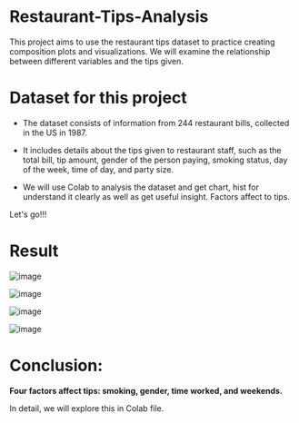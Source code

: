 # Restaurant-Tips-Analysis

This project aims to use the restaurant tips dataset to practice creating composition plots and visualizations. We will examine the relationship between different variables and the tips given.



# Dataset for this project
- The dataset consists of information from 244 restaurant bills, collected in the US in 1987.

- It includes details about the tips given to restaurant staff, such as the total bill, tip amount, gender of the person paying, smoking status, day of the week, time of day, and party size.

- We will use Colab to analysis the dataset and get chart, hist for understand it clearly as well as get useful insight. Factors affect to tips.


Let's go!!!

# Result



![image](https://github.com/user-attachments/assets/da20541b-80a3-44c3-a3e2-990728e3396f)


![image](https://github.com/user-attachments/assets/4e18cb6f-ce97-4e74-bf68-16ab9aa2b7b3)



![image](https://github.com/user-attachments/assets/e22db9eb-e590-46e3-9dfa-8af65082dfec)



![image](https://github.com/user-attachments/assets/33320ae5-0234-4862-ad29-939a6d336d69)


# Conclusion: 

**Four factors affect tips: smoking, gender, time worked, and weekends.**

In detail, we will explore this in Colab file.









